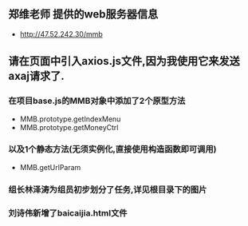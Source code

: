 ##  郑维老师 提供的web服务器信息
- http://47.52.242.30/mmb

## 请在页面中引入axios.js文件,因为我使用它来发送axaj请求了.

### 在项目base.js的MMB对象中添加了2个原型方法
- MMB.prototype.getIndexMenu 
- MMB.prototype.getMoneyCtrl
### 以及1个静态方法(无须实例化,直接使用构造函数即可调用)
- MMB.getUrlParam 
### 组长林泽涛为组员初步划分了任务,详见根目录下的图片
### 刘诗伟新增了baicaijia.html文件
